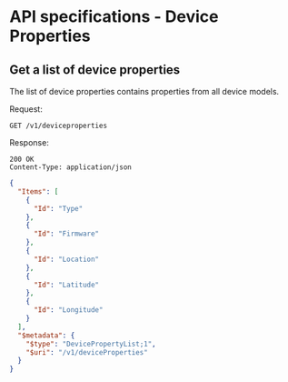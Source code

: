 API specifications - Device Properties
======================================

## Get a list of device properties

The list of device properties contains properties from all device models.

Request:
```
GET /v1/deviceproperties
```

Response:
```
200 OK
Content-Type: application/json
```
```json
{
  "Items": [
    {
      "Id": "Type"
    },
    {
      "Id": "Firmware"
    },
    {
      "Id": "Location"
    },
    {
      "Id": "Latitude"
    },
    {
      "Id": "Longitude"
    }
  ],
  "$metadata": {
    "$type": "DevicePropertyList;1",
    "$uri": "/v1/deviceProperties"
  }
}
```
